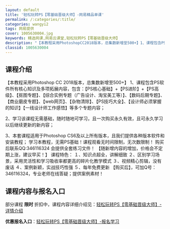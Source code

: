 ```yaml
---
layout: default
title: '轻松玩转PS【零基础晋级大师】-网易精品单课'
permalink: /:categories/:title/
categories: wangyi2
tags: 网易提供
cover: 1005630004.jpg
keywords: 精选网课,网易云课堂,轻松玩转PS【零基础晋级大师】
description: "【本教程采用PhotoshopCC2018版本，总集数新增至500+】1、课程包含PS软件所有核心知识及多项拓展内容，包含：【PS核心基础】+【PS进阶】+【PS高级】、【抠图专题】、【综合"
classid: 1005630004
---
```


## 课程介绍

【本教程采用Photoshop CC 2018版本，总集数新增至500+】
1、课程包含PS软件所有核心知识及多项拓展内容，包含：【PS核心基础】+【PS进阶】+【PS高级】、【抠图专题】、【综合实例专题（广告设计、淘宝美工等）】、【数码后期专题】、【商业磨皮专题】、【web网页】、【杂物清除】、【PS技巧大全】、【设计师必须掌握的知识】【一线设计师工作感悟】等多个专题内容；

2、学习该课程无需基础，随时随地可学习，且一次购买永久有效，且可永久学习以后继续更新的新内容；

3、本套课程适用于Photoshop CS6及以上所有版本，且我们提供各种版本软件和安装教程；
  学习本教程，无需PS基础！课程观看无时间限制，无次数限制！ 
  购买后联系QQ:346116324 会提供全套练习文件！
【随新增内容的增加，价格会不定期上涨，建议早买！】
课程特色：
１、知识点超全，讲解细致
２、区别学习场景，采用灵活性和学习吸收率都更高的碎片化教学模式
３、视频精心剪辑，没有废话
４、案例新颖，实战技巧性强
５、每年免费更新
【购买后】，可加Q号：346116324，专业老师在线答疑；提供案例素材！

## 课程内容与报名入口

部分课程 **限时** 折扣中，课程内容详细介绍见：[轻松玩转PS【零基础晋级大师】-详情介绍](https://study.163.com/course/introduction/1005630004.htm?share=1&shareId=1025206652&utm_campaign=share&utm_medium=iphoneShare&utm_source=&utm_u=1025206652)

**优惠报名入口**：[轻松玩转PS【零基础晋级大师】-报名学习](https://study.163.com/course/introduction/1005630004.htm?share=1&shareId=1025206652&utm_campaign=share&utm_medium=iphoneShare&utm_source=&utm_u=1025206652)

